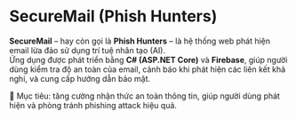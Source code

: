 # SecureMail (Phish Hunters)

**SecureMail** – hay còn gọi là **Phish Hunters** – là hệ thống web phát hiện email lừa đảo sử dụng trí tuệ nhân tạo (AI).  
Ứng dụng được phát triển bằng **C# (ASP.NET Core)** và **Firebase**, giúp người dùng kiểm tra độ an toàn của email, cảnh báo khi phát hiện các liên kết khả nghi, và cung cấp hướng dẫn bảo mật.

🚀 Mục tiêu: tăng cường nhận thức an toàn thông tin, giúp người dùng phát hiện và phòng tránh phishing attack hiệu quả.

